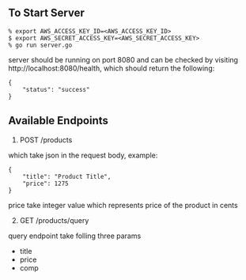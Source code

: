 ## To Start Server

```
% export AWS_ACCESS_KEY_ID=<AWS_ACCESS_KEY_ID>
$ export AWS_SECRET_ACCESS_KEY=<AWS_SECRET_ACCESS_KEY>
% go run server.go
```
server should be running on port 8080 and can be checked by visiting http://localhost:8080/health, which should return the following:

```
{
    "status": "success"
}
```

## Available Endpoints

1. POST /products

which take json in the request body, example:

```
{
    "title": "Product Title",
    "price": 1275
}
```

price take integer value which represents price of the product in cents

2. GET /products/query

query endpoint take folling three params
- title
- price
- comp
